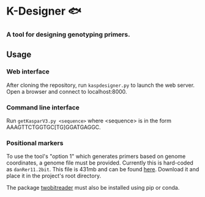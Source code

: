 # K-Designer 🐟

### A tool for designing genotyping primers.

## Usage

### Web interface 
After cloning the repository, run `kaspdesigner.py` to launch the web server. Open a browser and connect to localhost:8000.

### Command line interface
Run `getKasparV3.py <sequence>` where \<sequence\> is in the form AAAGTTCTGGTGC[TG]GGATGAGGC.

### Positional markers

To use the tool's "option 1" which generates primers based on genome coordinates, a genome file must be provided. Currently this is hard-coded as `danRer11.2bit`. This file is 431mb and can be found [here](http://hgdownload.soe.ucsc.edu/gbdb/danRer11/). Download it and place it in the project's root directory.

The package [twobitreader](https://anaconda.org/bioconda/twobitreader) must also be installed using pip or conda.

